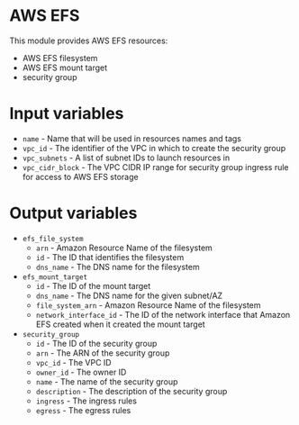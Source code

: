 # AWS EFS

This module provides AWS EFS resources:
- AWS EFS filesystem
- AWS EFS mount target
- security group

# Input variables
- `name` - Name that will be used in resources names and tags
- `vpc_id` - The identifier of the VPC in which to create the security group
- `vpc_subnets` - A list of subnet IDs to launch resources in
- `vpc_cidr_block` - The VPC CIDR IP range for security group ingress rule for access to AWS EFS storage

# Output variables
- `efs_file_system`
    - `arn` - Amazon Resource Name of the filesystem
    - `id` - The ID that identifies the filesystem
    - `dns_name` - The DNS name for the filesystem
- `efs_mount_target`
    - `id` - The ID of the mount target
    - `dns_name` - The DNS name for the given subnet/AZ
    - `file_system_arn` - Amazon Resource Name of the filesystem
    - `network_interface_id` - The ID of the network interface that Amazon EFS created when it created the mount target
- `security_group`
    - `id` - The ID of the security group
    - `arn` - The ARN of the security group
    - `vpc_id` - The VPC ID
    - `owner_id` - The owner ID
    - `name` - The name of the security group
    - `description` - The description of the security group
    - `ingress` - The ingress rules
    - `egress` - The egress rules
